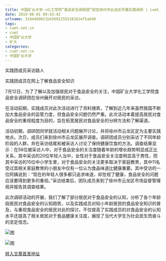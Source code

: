 ```yaml
---
title: 中国矿业大学->化工学院“食品安全调研团”前往徐州市云龙区开展实践调研 | cumt.net.cn
date: 2019-08-01 09:43:42
urlname: 3184469021b43692255518162ef5ab40
tags: 
- cumt.net.cn
- cumt
- 中国矿业大学
- 矿大
categories:
- cumt.net.cn
- 中国矿业大学
---
```



实践团成员采访路人

实践团成员在网上了解食品安全知识

7月12日，为了了解以及加强居民对于食品安全的关注，中国矿业大学化工学院食品安全调研团在徐州展开对居民的采访。

在活动前期，实践成员对此次活动进行了资料搜索，了解到近几年来虽然我国不断加大食品安全的监管力度，但食品安全问题仍然严重。此次活动本着提高居民对食品安全的重视程度为目的，旨在拓宽居民对食品安全的分辨方法和了解渠道。

活动初期，调研团同学就活动相关问题展开讨论，并将徐州市云龙区定为主要实践地点。次日，成员们来到徐州市云龙区展开调查。调研团成员分别采访了不同年龄阶段的人群，并在采访结尾和被采访人讨论了保持健康饮食的方法。调查结果显示：在56位被采访人中，对于食品安全的关注度随着年龄的增长趋势明显成正比关系，其中采访的20位年轻人当中，女性对于食品安全关注度明显高于男性，而其中采访的15位中小学生里，对于食品安全的关注更多取决于家庭教育，其中11名受过其相关家庭教育的小朋友中仅有一位认为食品味道比健康重要。其中受访的一位阿姨说到：“现在的年轻人很多都只追求味道，却忽视了健康，食品安全的问题应该要得到更多的重视。”采访结束后，团队成员来到了徐州市云龙区市场监督管理局并报告其调查结果。

此次调研活动的开展，我们了解了部分居民对于食品安全的认知，分析了各个年龄段居民对食品安全的认知趋势，以及实践成员对较小年龄居民的食品安全知识的普及，与重视食品安全的居民对此的探讨，不仅提高了实践成员的对食品安全的认知水平还提高了相关居民对于食品健康关注度，展现了当代大学生为社会民生而奋斗的坚定信念。



![图](http://xwzx.cumt.edu.cn/_upload/article/images/3c/3f/e7f20f744a09ab8f7d947d7edddf/32ec815c-b3aa-4ebc-9170-b58ba2b4103c.jpg)

![图](http://xwzx.cumt.edu.cn/_upload/article/images/3c/3f/e7f20f744a09ab8f7d947d7edddf/b0a32ff0-ffc7-48fb-a033-f7af00bfc1c8.jpg)

[转入文章首发地址](http://xwzx.cumt.edu.cn/27/fe/c523a534526/page.htm)